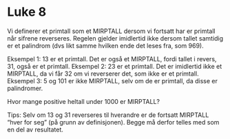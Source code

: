 # Luke 8

Vi definerer et primtall som et MIRPTALL dersom vi fortsatt har er primtall når sifrene reverseres. Regelen gjelder imidlertid ikke dersom tallet samtidig er et palindrom (dvs likt samme hvilken ende det leses fra, som 969).

Eksempel 1: 13 er et primtall. Det er også et MIRPTALL, fordi tallet i revers, 31, også er et primtall.
Eksempel 2: 23 er et primtall. Det er imidlertid ikke et MIRPTALL, da vi får 32 om vi reverserer det, som ikke er et primtall.
Eksempel 3: 5 og 101 er ikke MIRPTALL, selv om de er primtall, da disse er palindromer.

Hvor mange positive heltall under 1000 er MIRPTALL?

Tips: Selv om 13 og 31 reverseres til hverandre er de fortsatt MIRPTALL “hver for seg” (på grunn av definisjonen). Begge må derfor telles med som en del av resultatet.
